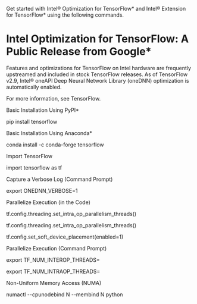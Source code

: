Get started with Intel® Optimization for TensorFlow* and Intel® Extension for TensorFlow* using the following commands.

# Intel Optimization for TensorFlow: A Public Release from Google*
Features and optimizations for TensorFlow on Intel hardware are frequently upstreamed and included in stock TensorFlow releases. As of TensorFlow v2.9, Intel® oneAPI Deep Neural Network Library (oneDNN) optimization is automatically enabled.

For more information, see TensorFlow.

Basic Installation Using PyPI*

pip install tensorflow

Basic Installation Using Anaconda*

conda install -c conda-forge tensorflow

Import TensorFlow

import tensorflow as tf

Capture a Verbose Log (Command Prompt)

export ONEDNN_VERBOSE=1

Parallelize Execution (in the Code)

tf.config.threading.set_intra_op_parallelism_threads()

tf.config.threading.set_intra_op_parallelism_threads()

tf.config.set_soft_device_placement(enabled=1)

Parallelize Execution (Command Prompt)

export TF_NUM_INTEROP_THREADS=<number of physical cores per socket>

export TF_NUM_INTRAOP_THREADS=<number of sockets>

Non-Uniform Memory Access (NUMA)

numactl --cpunodebind N --membind N python <script>

Enable bf16 Training

from tensorflow.keras import mixed_precision

policy = mixed_precision.Policy('mixed_bfloat16')

mixed_precision.set_global_policy(policy)



Intel Optimization for TensorFlow: A Public Release from Intel
In addition to the performance tuning options listed under the Google* public release, the Intel public release offers OpenMP* optimizations for further performance enhancements.

For additional installation methods, see the Intel Optimization for TensorFlow Installation Guide.

For more information about performance, see Maximize TensorFlow* Performance on CPU.

Basic Installation Using PyPI*

pip install intel-tensorflow

Basic Installation Using Anaconda*

conda install tensorflow (Linux/MacOS)

conda install tensorflow-mkl (Windows)

Import TensorFlow

Import tensorflow as tf

Capture a Verbose Log (Command Prompt)

export ONEDNN_VERBOSE=1

Parallelize Execution (in the Code)

tf.config.threading.set_intra_op_parallelism_threads()

tf.config.threading.set_intra_op_parallelism_threads()

tf.config.set_soft_device_placement(enabled=1)

Parallelize Execution (Command Prompt)

export TF_NUM_INTEROP_THREADS=<number of physical cores per socket>

export TF_NUM_INTRAOP_THREADS=<number of sockets>

Non-Uniform Memory Access (NUMA)

numactl --cpunodebind N --membind N python <script>

Enable bf16 Training

from tensorflow.keras import mixed_precision

policy = mixed_precision.Policy('mixed_bfloat16')

mixed_precision.set_global_policy(policy)

Set the Maximum Number of Threads (Command Prompt)

export OMP_NUM_THREADS=num physical cores

Bind OpenMP Threads to Physical Processing Units

export KMP_AFFINITY=granularity=fine,compact,1,0

Set a Wait Time (ms) After Completing the Execution of a Parallel Region Before Sleeping

export KMP_BLOCKTIME=<time>

Recommended to be to 0 for CNN or 1 for non-CNN (user should verify empirically)

Print an OpenMP Runtime Library Env Variables During Execution

export KMP_SETTINGS=TRUE



Intel Extension for TensorFlow
This extension provides the most up-to-date features and optimizations on Intel hardware, most of which will eventually be upstreamed to stock TensorFlow releases. Additionally, while users can get many optimization benefits by default without needing an additional set up, Intel Extension for TensorFlow provides further tuning and custom operations to boost performance even more.

For additional installation methods, see the Intel® Extension for TensorFlow* Installation Guide.

For more information, see Intel Extension for TensorFlow*.

Basic GPU Installation using PyPI

pip install --upgrade intel-extension-for-tensorflow[gpu]

Import Intel Extension for TensorFlow

import intel_extension_for_tensorflow as itex

Get an XPU Back End Type

itex.get_backend()

Toggle a GPU Back End (in the Code): Set by Default

itex.set_backend(‘GPU’)

Toggle a GPU Back End (Command Prompt): Set by Default

Export ITEX_XPU_BACKEND="GPU"

Advanced Automatic Mixed Precision (in the Code): A Basic Configuration with Improved Inference Speed with Reduced Memory Consumption

auto_mixed_precision_options = itex.AutoMixedPrecisionOptions()



auto_mixed_precision_options.data_type = itex.BFLOAT16 # or itex.FLOAT16

Advanced Automatic Mixed Precision (Command Prompt): A Basic Configuration with Improved Inference Speed with Reduced Memory Consumption

export ITEX_AUTO_MIXED_PRECISION=1 

export ITEX_AUTO_MIXED_PRECISION_DATA_TYPE="BFLOAT16" # or "FLOAT16"

Customized AdamW Optimizer (in the Code)

itex.ops.AdamWithWeightDecayOptimizer(

    weight_decay_rate=0.001,

    learning_rate=0.001, beta_1=0.9,

    beta_2=0.999,

    epsilon=1e-07, name='Adam',

    exclude_from_weight_decay=["LayerNorm",

    "layer_norm", "bias"], **kwargs

)



Customized Layer Normalization (in the Code)

itex.ops.LayerNormalization(

    axis=-1, epsilon=0.001, center=True,

    scale=True,

    beta_initializer='zeros',

    gamma_initializer='ones',

    beta_regularizer=None,

    gamma_regularizer=None,

    beta_constraint=None,

    gamma_constraint=None, **kwargs

)

Customized GELU (in the Code)

itex.ops.gelu(

    features, approximate=False, name=None

)

Customized LSTM (in the Code)

itex.ops.ItexLSTM(

    200, activation='tanh',

    recurrent_activation='sigmoid',

    use_bias=True,

    kernel_initializer='glorot_uniform',

    recurrent_initializer='orthogonal',

    bias_initializer='zeros', **kwargs

)



For more information and support, or to report any issues, see:

Intel Extension for TensorFlow Issues on GitHub*

TensorFlow Issues on GitHub

Intel® AI Analytics Toolkit Forum



Sign up and try this extension for free using Intel® Developer Cloud for oneAPI.
